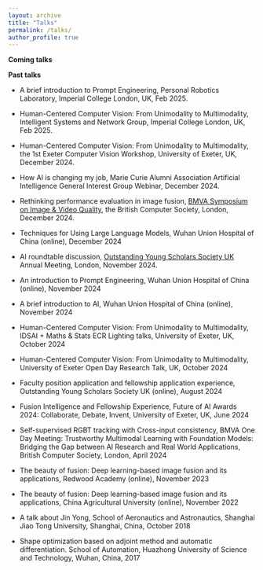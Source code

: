 ```yaml
---
layout: archive
title: "Talks"
permalink: /talks/
author_profile: true
---
```


**Coming talks**

**Past talks**

- A brief introduction to Prompt Engineering, Personal Robotics Laboratory, Imperial College London, UK, Feb 2025.

- Human-Centered Computer Vision: From Unimodality to Multimodality, Intelligent Systems and Network Group, Imperial College London, UK, Feb 2025.

- Human-Centered Computer Vision: From Unimodality to Multimodality, the 1st Exeter Computer Vision Workshop, University of Exeter, UK, December 2024.

- How AI is changing my job, Marie Curie Alumni Association Artificial Intelligence General Interest Group Webinar, December 2024.

- Rethinking performance evaluation in image fusion, [BMVA Symposium on Image & Video Quality](https://www.bmva.org/meetings/24-12-11-ImageandVideoQualityAssessment.html), the British Computer Society, London, December 2024.

- Techniques for Using Large Language Models, Wuhan Union Hospital of China (online), December 2024   

- AI roundtable discussion, [Outstanding Young Scholars Society UK](https://www.oyss.org.uk/) Annual Meeting, London, November 2024.

- An introduction to Prompt Engineering, Wuhan Union Hospital of China (online), November 2024

- A brief introduction to AI, Wuhan Union Hospital of China (online), November 2024

- Human-Centered Computer Vision: From Unimodality to Multimodality, IDSAI + Maths & Stats ECR Lighting talks, University of Exeter, UK, October 2024

- Human-Centered Computer Vision: From Unimodality to Multimodality, University of Exeter Open Day Research Talk, UK, October 2024

- Faculty position application and fellowship application experience, Outstanding Young Scholars Society UK (online), August 2024

- Fusion Intelligence and Fellowship Experience, Future of AI Awards 2024: Collaborate, Debate, Invent, University of Exeter, UK, June 2024

- Self-supervised RGBT tracking with Cross-input consistency, BMVA One Day Meeting: Trustworthy Multimodal Learning with Foundation Models: Bridging the Gap between AI Research and Real World Applications, British Computer Society, London, April 2024

- The beauty of fusion: Deep learning-based image fusion and its applications, Redwood Academy (online), November 2023

- The beauty of fusion: Deep learning-based image fusion and its applications, China Agricultural University (online), November 2022

- A talk about Jin Yong, School of Aeronautics and Astronautics, Shanghai Jiao Tong University, Shanghai, China, October 2018

- Shape optimization based on adjoint method and automatic differentiation. School of Automation, Huazhong University of Science and Technology, Wuhan, China, 2017
